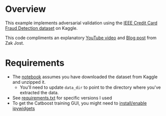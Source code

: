 # Overview
This example implements adversarial validation using the [IEEE Credit Card Fraud Detection dataset](https://www.kaggle.com/c/ieee-fraud-detection/data) on Kaggle.  

This code compliments an explanatory [YouTube video](https://youtu.be/7cUCDRaIZ7I) and [Blog post](https://blog.zakjost.com/post/adversarial_validation/) from Zak Jost.

# Requirements
- The [notebook](adversarial-validation-example.ipynb) assumes you have downloaded the dataset from Kaggle and unzipped it.  
  - You'll need to update `data_dir` to point to the directory where you've extracted the data.
- See [requirements.txt](/requirements.txt) for specific versions I used
- To get the Catboost training GUI, you might need to [install/enable ipywidgets](https://catboost.ai/docs/installation/python-installation-additional-data-visualization-packages.html)
